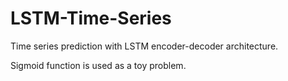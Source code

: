 # LSTM-Time-Series
Time series prediction with LSTM encoder-decoder architecture.

Sigmoid function is used as a toy problem.

